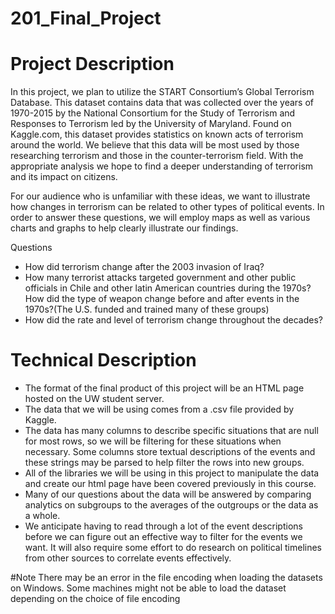 # 201_Final_Project

# Project Description

In this project, we plan to utilize the START Consortium’s Global Terrorism Database. This dataset contains data that was collected over the years of 1970-2015 by the National Consortium for the Study of Terrorism and Responses to Terrorism led by the University of Maryland. Found on Kaggle.com, this dataset provides statistics on known acts of terrorism around the world. We believe that this data will be most used by those researching terrorism and those in the counter-terrorism field. With the appropriate analysis we hope to find a deeper understanding of terrorism and its impact on citizens. 

For our audience who is unfamiliar with these ideas, we want to illustrate how changes in terrorism can be related to other types of political events. In order to answer these questions, we will employ maps as well as various charts and graphs to help clearly illustrate our findings. 

Questions
* How did terrorism change after the 2003 invasion of Iraq?
* How many terrorist attacks targeted government and other public officials in Chile and other latin American countries during the 1970s? How did the type of weapon change before and after events in the 1970s?(The U.S. funded and trained many of these groups)
* How did the rate and level of terrorism change throughout the decades?


# Technical Description

* The format of the final product of this project will be an HTML page hosted on the UW student server.
* The data that we will be using comes from a .csv file provided by Kaggle.
* The data has many columns to describe specific situations that are null for most rows, so we will be filtering for these situations when necessary. Some columns store textual descriptions of the events and these strings may be parsed to help filter the rows into new groups.
* All of the libraries we will be using in this project to manipulate the data and create our html page have been covered previously in this course.
* Many of our questions about the data will be answered by comparing analytics on subgroups to the averages of the outgroups or the data as a whole.
* We anticipate having to read through a lot of the event descriptions before we can figure out an effective way to filter for the events we want. It will also require some effort to do research on political timelines from other sources to correlate events effectively.

#Note
There may be an error in the file encoding when loading the datasets on Windows. Some machines might not be able to load the dataset depending on the choice of file encoding
